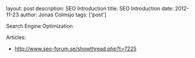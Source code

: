 layout: post
description: SEO Introduction
title: SEO Introduction
date: 2012-11-23
author: Jonas Colmsjo
tags: ['post']

Search Engine Optimization





Articles:

 * http://www.seo-forum.se/showthread.php?t=7225


